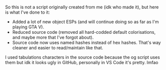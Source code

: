 So this is not a script originally created from me (idk who made it), but here is what I've done to it:
- Added a lot of new object ESPs (and will continue doing so as far as I'm playing GTA V).
- Reduced source code (removed all hard-codded default colorisations, and maybe more that I've forgot about).
- Source code now uses named hashes instead of hex hashes. That's way cleaner and easier to read/maintain like that.

I used tabulations characters in the source code because the og script uses them but idk it looks ugly in GitHub, personally in VS Code it's pretty. lmfao
